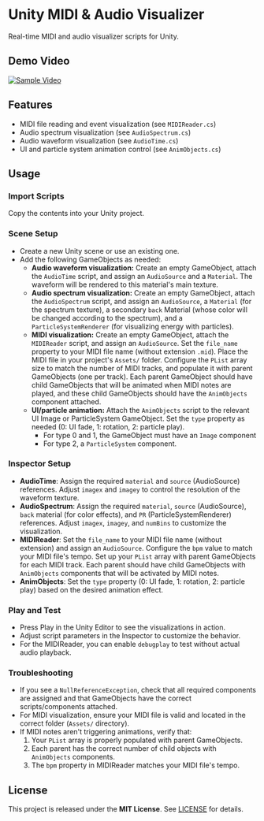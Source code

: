 # Unity MIDI & Audio Visualizer

Real-time MIDI and audio visualizer scripts for Unity.

## Demo Video

[![Sample Video](https://img.youtube.com/vi/XbtKUWIOh_0/0.jpg)](https://www.youtube.com/watch?v=XbtKUWIOh_0)

## Features
- MIDI file reading and event visualization (see `MIDIReader.cs`)
- Audio spectrum visualization (see `AudioSpectrum.cs`)
- Audio waveform visualization (see `AudioTime.cs`)
- UI and particle system animation control (see `AnimObjects.cs`)

## Usage

### Import Scripts
Copy the contents into your Unity project.

### Scene Setup
- Create a new Unity scene or use an existing one.
- Add the following GameObjects as needed:
  - **Audio waveform visualization:** Create an empty GameObject, attach the `AudioTime` script, and assign an `AudioSource` and a `Material`. The waveform will be rendered to this material's main texture.
  - **Audio spectrum visualization:** Create an empty GameObject, attach the `AudioSpectrum` script, and assign an `AudioSource`, a `Material` (for the spectrum texture), a secondary `back` Material (whose color will be changed according to the spectrum), and a `ParticleSystemRenderer` (for visualizing energy with particles).
  - **MIDI visualization:** Create an empty GameObject, attach the `MIDIReader` script, and assign an `AudioSource`. Set the `file_name` property to your MIDI file name (without extension `.mid`). Place the MIDI file in your project's `Assets/` folder. Configure the `PList` array size to match the number of MIDI tracks, and populate it with parent GameObjects (one per track). Each parent GameObject should have child GameObjects that will be animated when MIDI notes are played, and these child GameObjects should have the `AnimObjects` component attached.
  - **UI/particle animation:** Attach the `AnimObjects` script to the relevant UI Image or ParticleSystem GameObject. Set the `type` property as needed (0: UI fade, 1: rotation, 2: particle play). 
    - For type 0 and 1, the GameObject must have an `Image` component
    - For type 2, a `ParticleSystem` component.

### Inspector Setup
- **AudioTime**: Assign the required `material` and `source` (AudioSource) references. Adjust `imagex` and `imagey` to control the resolution of the waveform texture.
- **AudioSpectrum**: Assign the required `material`, `source` (AudioSource), `back` material (for color effects), and `PR` (ParticleSystemRenderer) references. Adjust `imagex`, `imagey`, and `numBins` to customize the visualization.
- **MIDIReader**: Set the `file_name` to your MIDI file name (without extension) and assign an `AudioSource`. Configure the `bpm` value to match your MIDI file's tempo. Set up your `PList` array with parent GameObjects for each MIDI track. Each parent should have child GameObjects with `AnimObjects` components that will be activated by MIDI notes.
- **AnimObjects**: Set the `type` property (0: UI fade, 1: rotation, 2: particle play) based on the desired animation effect.

### Play and Test
- Press Play in the Unity Editor to see the visualizations in action.
- Adjust script parameters in the Inspector to customize the behavior.
- For the MIDIReader, you can enable `debugplay` to test without actual audio playback.

### Troubleshooting
- If you see a `NullReferenceException`, check that all required components are assigned and that GameObjects have the correct scripts/components attached.
- For MIDI visualization, ensure your MIDI file is valid and located in the correct folder (`Assets/` directory).
- If MIDI notes aren't triggering animations, verify that:
  1. Your `PList` array is properly populated with parent GameObjects.
  2. Each parent has the correct number of child objects with `AnimObjects` components.
  3. The `bpm` property in MIDIReader matches your MIDI file's tempo.

## License
This project is released under the **MIT License**. See [LICENSE](LICENSE) for details.
